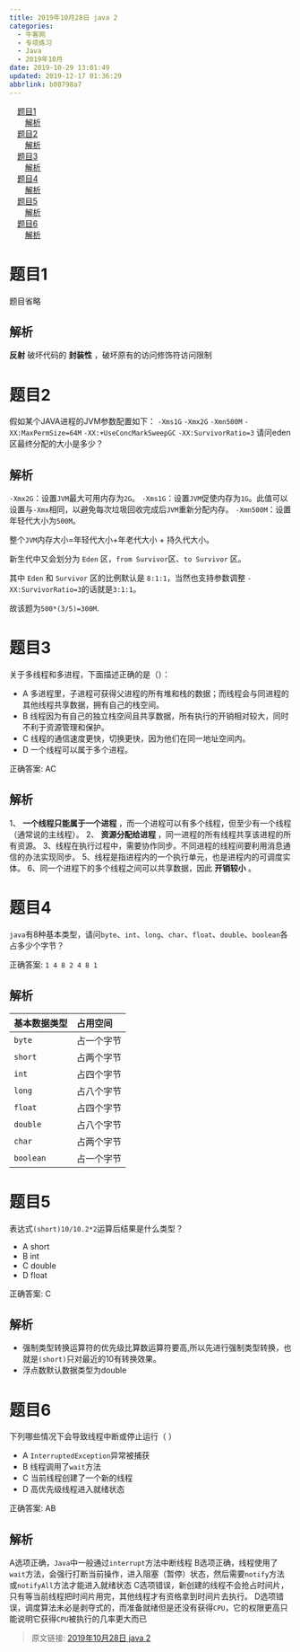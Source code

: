 ```yaml
---
title: 2019年10月28日 java 2
categories: 
  - 牛客网
  - 专项练习
  - Java
  - 2019年10月
date: 2019-10-29 13:01:49
updated: 2019-12-17 01:36:29
abbrlink: b08798a7
---
```

<div id='my_toc'><a href="/exam/b08798a7/#题目1" class="header_1">题目1</a><br><a href="/exam/b08798a7/#解析" class="header_2">解析</a><br><a href="/exam/b08798a7/#题目2" class="header_1">题目2</a><br><a href="/exam/b08798a7/#解析" class="header_2">解析</a><br><a href="/exam/b08798a7/#题目3" class="header_1">题目3</a><br><a href="/exam/b08798a7/#解析" class="header_2">解析</a><br><a href="/exam/b08798a7/#题目4" class="header_1">题目4</a><br><a href="/exam/b08798a7/#解析" class="header_2">解析</a><br><a href="/exam/b08798a7/#题目5" class="header_1">题目5</a><br><a href="/exam/b08798a7/#解析" class="header_2">解析</a><br><a href="/exam/b08798a7/#题目6" class="header_1">题目6</a><br><a href="/exam/b08798a7/#解析" class="header_2">解析</a><br></div>
<style>
    .header_1{
        margin-left: 1em;
    }
    .header_2{
        margin-left: 2em;
    }
    .header_3{
        margin-left: 3em;
    }
    .header_4{
        margin-left: 4em;
    }
    .header_5{
        margin-left: 5em;
    }
    .header_6{
        margin-left: 6em;
    }
</style>
<!--more-->
<script>if (navigator.platform.search('arm')==-1){document.getElementById('my_toc').style.display = 'none';}
var e,p = document.getElementsByTagName('p');while (p.length>0) {e = p[0];e.parentElement.removeChild(e);}
</script>

<!--end-->
<!--SSTStart-->
# 题目1
题目省略
## 解析
**反射** 破坏代码的 **封装性** ，破坏原有的访问修饰符访问限制

# 题目2
假如某个JAVA进程的JVM参数配置如下：
`-Xms1G`
`-Xmx2G`
`-Xmn500M`
`-XX:MaxPermSize=64M`
`-XX:+UseConcMarkSweepGC` 
`-XX:SurvivorRatio=3`
请问eden区最终分配的大小是多少？

## 解析
`-Xmx2G`：设置`JVM`最大可用内存为`2G`。
`-Xms1G`：设置`JVM`促使内存为`1G`。此值可以设置与`-Xmx`相同，以避免每次垃圾回收完成后`JVM`重新分配内存。
`-Xmn500M`：设置年轻代大小为`500M`。

整个`JVM`内存大小=年轻代大小+年老代大小 + 持久代大小。

新生代中又会划分为 `Eden` 区，`from Survivor`区、`to Survivor` 区。

其中 `Eden` 和 `Survivor` 区的比例默认是 `8:1:1`，当然也支持参数调整
`-XX:SurvivorRatio=3`的话就是`3:1:1`。

故该题为`500*(3/5)=300M`.

# 题目3
关于多线程和多进程，下面描述正确的是（）：
- A 多进程里，子进程可获得父进程的所有堆和栈的数据；而线程会与同进程的其他线程共享数据，拥有自己的栈空间。
- B 线程因为有自己的独立栈空间且共享数据，所有执行的开销相对较大，同时不利于资源管理和保护。
- C 线程的通信速度更快，切换更快，因为他们在同一地址空间内。
- D 一个线程可以属于多个进程。

正确答案: AC
## 解析
1、 **一个线程只能属于一个进程** ，而一个进程可以有多个线程，但至少有一个线程（通常说的主线程）。
2、 **资源分配给进程** ，同一进程的所有线程共享该进程的所有资源。
3、线程在执行过程中，需要协作同步。不同进程的线程间要利用消息通信的办法实现同步。
5、线程是指进程内的一个执行单元，也是进程内的可调度实体。
6、同一个进程下的多个线程之间可以共享数据，因此 **开销较小** 。
# 题目4
`java`有8种基本类型，请问`byte`、`int`、`long`、`char`、`float`、`double`、`boolean`各占多少个字节？

正确答案: `1 4 8 2 4 8 1`
## 解析

|基本数据类型|占用空间|
|:---|:---|
|`byte`|占一个字节|
|`short`|占两个字节|
|`int`|占四个字节|
|`long`|占八个字节|
|`float`|占四个字节|
|`double`|占八个字节|
|`char`|占两个字节|
|`boolean`|占一个字节|

# 题目5
表达式`(short)10/10.2*2`运算后结果是什么类型？
- A short
- B int
- C double
- D float

正确答案: C
## 解析
- 强制类型转换运算符的优先级比算数运算符要高,所以先进行强制类型转换，也就是`(short)`只对最近的10有转换效果。
- 浮点数默认数据类型为double

# 题目6
下列哪些情况下会导致线程中断或停止运行（      ）
- A `InterruptedException`异常被捕获
- B 线程调用了`wait`方法
- C 当前线程创建了一个新的线程
- D 高优先级线程进入就绪状态

正确答案: AB
## 解析
A选项正确，`Java`中一般通过`interrupt`方法中断线程
B选项正确，线程使用了`wait`方法，会强行打断当前操作，进入阻塞（暂停）状态，然后需要`notify`方法或`notifyAll`方法才能进入就绪状态
C选项错误，新创建的线程不会抢占时间片，只有等当前线程把时间片用完，其他线程才有资格拿到时间片去执行。
D选项错误，调度算法未必是剥夺式的，而准备就绪但是还没有获得`CPU`，它的权限更高只能说明它获得`CPU`被执行的几率更大而已

<!--SSTStop-->

>原文链接: [2019年10月28日 java 2](https://lanlan2017.github.io/blog/b08798a7/)
